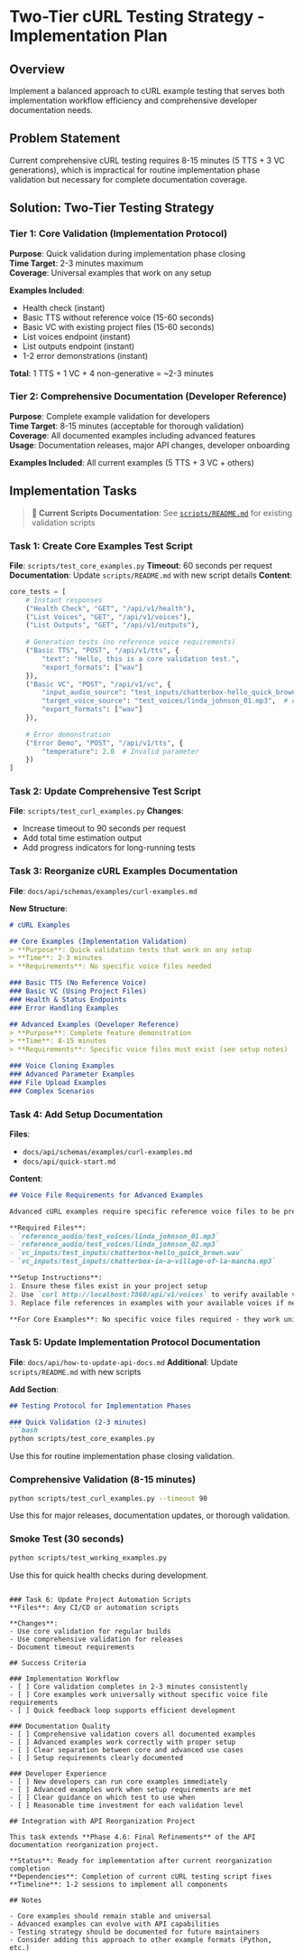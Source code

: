 # Two-Tier cURL Testing Strategy - Implementation Plan

## Overview
Implement a balanced approach to cURL example testing that serves both implementation workflow efficiency and comprehensive developer documentation needs.

## Problem Statement
Current comprehensive cURL testing requires 8-15 minutes (5 TTS + 3 VC generations), which is impractical for routine implementation phase validation but necessary for complete documentation coverage.

## Solution: Two-Tier Testing Strategy

### Tier 1: Core Validation (Implementation Protocol)
**Purpose**: Quick validation during implementation phase closing  
**Time Target**: 2-3 minutes maximum  
**Coverage**: Universal examples that work on any setup  

**Examples Included**:
- Health check (instant)
- Basic TTS without reference voice (15-60 seconds)
- Basic VC with existing project files (15-60 seconds)
- List voices endpoint (instant)
- List outputs endpoint (instant)
- 1-2 error demonstrations (instant)

**Total**: 1 TTS + 1 VC + 4 non-generative = ~2-3 minutes

### Tier 2: Comprehensive Documentation (Developer Reference)  
**Purpose**: Complete example validation for developers  
**Time Target**: 8-15 minutes (acceptable for thorough validation)  
**Coverage**: All documented examples including advanced features  
**Usage**: Documentation releases, major API changes, developer onboarding  

**Examples Included**: All current examples (5 TTS + 3 VC + others)

## Implementation Tasks

> **📁 Current Scripts Documentation**: See [`scripts/README.md`](../../scripts/README.md) for existing validation scripts

### Task 1: Create Core Examples Test Script
**File**: `scripts/test_core_examples.py`
**Timeout**: 60 seconds per request
**Documentation**: Update `scripts/README.md` with new script details
**Content**:
```python
core_tests = [
    # Instant responses
    ("Health Check", "GET", "/api/v1/health"),
    ("List Voices", "GET", "/api/v1/voices"), 
    ("List Outputs", "GET", "/api/v1/outputs"),
    
    # Generation tests (no reference voice requirements)
    ("Basic TTS", "POST", "/api/v1/tts", {
        "text": "Hello, this is a core validation test.",
        "export_formats": ["wav"]
    }),
    ("Basic VC", "POST", "/api/v1/vc", {
        "input_audio_source": "test_inputs/chatterbox-hello_quick_brown.wav",  # existing project file
        "target_voice_source": "test_voices/linda_johnson_01.mp3",  # existing project file
        "export_formats": ["wav"]
    }),
    
    # Error demonstration
    ("Error Demo", "POST", "/api/v1/tts", {
        "temperature": 2.0  # Invalid parameter
    })
]
```

### Task 2: Update Comprehensive Test Script
**File**: `scripts/test_curl_examples.py`
**Changes**:
- Increase timeout to 90 seconds per request
- Add total time estimation output
- Add progress indicators for long-running tests

### Task 3: Reorganize cURL Examples Documentation
**File**: `docs/api/schemas/examples/curl-examples.md`

**New Structure**:
```markdown
# cURL Examples

## Core Examples (Implementation Validation)
> **Purpose**: Quick validation tests that work on any setup
> **Time**: 2-3 minutes
> **Requirements**: No specific voice files needed

### Basic TTS (No Reference Voice)
### Basic VC (Using Project Files)
### Health & Status Endpoints
### Error Handling Examples

## Advanced Examples (Developer Reference)  
> **Purpose**: Complete feature demonstration
> **Time**: 8-15 minutes  
> **Requirements**: Specific voice files must exist (see setup notes)

### Voice Cloning Examples
### Advanced Parameter Examples  
### File Upload Examples
### Complex Scenarios
```

### Task 4: Add Setup Documentation
**Files**: 
- `docs/api/schemas/examples/curl-examples.md`
- `docs/api/quick-start.md`

**Content**:
```markdown
## Voice File Requirements for Advanced Examples

Advanced cURL examples require specific reference voice files to be present:

**Required Files**:
- `reference_audio/test_voices/linda_johnson_01.mp3` 
- `reference_audio/test_voices/linda_johnson_02.mp3`
- `vc_inputs/test_inputs/chatterbox-hello_quick_brown.wav`
- `vc_inputs/test_inputs/chatterbox-in-a-village-of-la-mancha.mp3`

**Setup Instructions**:
1. Ensure these files exist in your project setup
2. Use `curl http://localhost:7860/api/v1/voices` to verify available voices
3. Replace file references in examples with your available voices if needed

**For Core Examples**: No specific voice files required - they work universally
```

### Task 5: Update Implementation Protocol Documentation
**File**: `docs/api/how-to-update-api-docs.md`
**Additional**: Update `scripts/README.md` with new scripts

**Add Section**:
```markdown
## Testing Protocol for Implementation Phases

### Quick Validation (2-3 minutes)
```bash
python scripts/test_core_examples.py
```
Use this for routine implementation phase closing validation.

### Comprehensive Validation (8-15 minutes)  
```bash
python scripts/test_curl_examples.py --timeout 90
```
Use this for major releases, documentation updates, or thorough validation.

### Smoke Test (30 seconds)
```bash  
python scripts/test_working_examples.py
```
Use this for quick health checks during development.
```

### Task 6: Update Project Automation Scripts
**Files**: Any CI/CD or automation scripts

**Changes**:
- Use core validation for regular builds
- Use comprehensive validation for releases
- Document timeout requirements

## Success Criteria

### Implementation Workflow
- [ ] Core validation completes in 2-3 minutes consistently
- [ ] Core examples work universally without specific voice file requirements
- [ ] Quick feedback loop supports efficient development

### Documentation Quality  
- [ ] Comprehensive validation covers all documented examples
- [ ] Advanced examples work correctly with proper setup
- [ ] Clear separation between core and advanced use cases
- [ ] Setup requirements clearly documented

### Developer Experience
- [ ] New developers can run core examples immediately
- [ ] Advanced examples work when setup requirements are met
- [ ] Clear guidance on which test to use when
- [ ] Reasonable time investment for each validation level

## Integration with API Reorganization Project

This task extends **Phase 4.6: Final Refinements** of the API documentation reorganization project.

**Status**: Ready for implementation after current reorganization completion
**Dependencies**: Completion of current cURL testing script fixes
**Timeline**: 1-2 sessions to implement all components

## Notes

- Core examples should remain stable and universal
- Advanced examples can evolve with API capabilities  
- Testing strategy should be documented for future maintainers
- Consider adding this approach to other example formats (Python, etc.)
